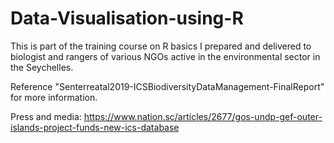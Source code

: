 # Data-Visualisation-using-R

This is part of the training course on R basics I prepared and delivered to biologist and rangers of various NGOs active in the environmental sector in the Seychelles. 

Reference "Senterreatal2019-ICSBiodiversityDataManagement-FinalReport" for more information.

Press and media: https://www.nation.sc/articles/2677/gos-undp-gef-outer-islands-project-funds-new-ics-database
